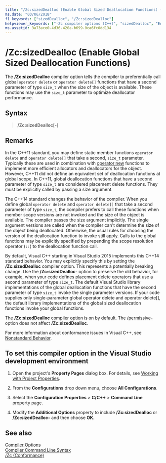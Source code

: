 ```yaml
---
title: "/Zc:sizedDealloc (Enable Global Sized Deallocation Functions) (C++) - Visual Studio"
ms.date: "03/06/2018"
f1_keywords: ["sizedDealloc", "/Zc:sizedDealloc"]
helpviewer_keywords: ["-Zc compiler options (C++)", "sizedDealloc", "Enable Global Sized Deallocation Functions", "/Zc compiler options (C++)", "Zc compiler options (C++)"]
ms.assetid: 3a73ace0-4d36-420a-b699-0ca6fc0dd134
---
```

# /Zc:sizedDealloc (Enable Global Sized Deallocation Functions)

The **/Zc:sizedDealloc** compiler option tells the compiler to preferentially call global `operator delete` or `operator delete[]` functions that have a second parameter of type `size_t` when the size of the object is available. These functions may use the `size_t` parameter to optimize deallocator performance.

## Syntax

> **/Zc:sizedDealloc**[**-**]

## Remarks

In the C++11 standard, you may define static member functions `operator delete` and `operator delete[]` that take a second, `size_t` parameter. Typically these are used in combination with [operator new](../../cpp/new-operator-cpp.md) functions to implement more efficient allocators and deallocators for the object. However, C++11 did not define an equivalent set of deallocation functions at global scope. In C++11, global deallocation functions that have a second parameter of type `size_t` are considered placement delete functions. They must be explicitly called by passing a size argument.

The C++14 standard changes the behavior of the compiler. When you define global `operator delete` and `operator delete[]` that take a second parameter of type `size_t`, the compiler prefers to call these functions when member scope versions are not invoked and the size of the object is available. The compiler passes the size argument implicitly. The single argument versions are called when the compiler can't determine the size of the object being deallocated. Otherwise, the usual rules for choosing the version of the deallocation function to invoke still apply. Calls to the global functions may be explicitly specified by prepending the scope resolution operator (`::`) to the deallocation function call.

By default, Visual C++ starting in Visual Studio 2015 implements this C++14 standard behavior. You may explicitly specify this by setting the **/Zc:sizedDealloc** compiler option. This represents a potentially breaking change. Use the **/Zc:sizedDealloc-** option to preserve the old behavior, for example, when your code defines placement delete operators that use a second parameter of type `size_t`. The default Visual Studio library implementations of the global deallocation functions that have the second parameter of type `size_t` invoke the single parameter versions. If your code supplies only single-parameter global operator delete and operator delete[], the default library implementations of the global sized deallocation functions invoke your global functions.

The **/Zc:sizedDealloc** compiler option is on by default. The [/permissive-](permissive-standards-conformance.md) option does not affect **/Zc:sizedDealloc**.

For more information about conformance issues in Visual C++, see [Nonstandard Behavior](../../cpp/nonstandard-behavior.md).

## To set this compiler option in the Visual Studio development environment

1. Open the project's **Property Pages** dialog box. For details, see [Working with Project Properties](../working-with-project-properties.md).

1. From the **Configurations** drop down menu, choose **All Configurations**.

1. Select the **Configuration Properties** > **C/C++** > **Command Line** property page.

1. Modify the **Additional Options** property to include **/Zc:sizedDealloc** or **/Zc:sizedDealloc-** and then choose **OK**.

## See also

[Compiler Options](compiler-options.md)<br/>
[Compiler Command Line Syntax](../compiler-command-line-syntax.md)<br/>
[/Zc (Conformance)](zc-conformance.md)<br/>
